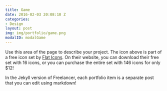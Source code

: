 ```yaml
---
title: Game
date: 2016-02-03 20:08:10 Z
categories:
- Design
layout: post
img: img/portfolio/game.png
modalID: modalGame
---
```


Use this area of the page to describe your project. The icon above is part of a free icon set by [Flat Icons][flat-icons-link]. On their website, you can download their free set with 16 icons, or you can purchase the entire set with 146 icons for only $12!

In the Jekyll version of Freelancer, each portfolio item is a separate post that you can edit using markdown!

[flat-icons-link]: https://sellfy.com/p/8Q9P/jV3VZ/